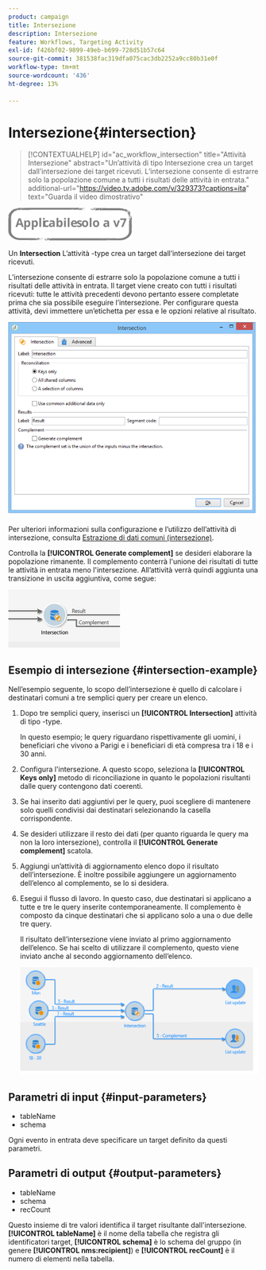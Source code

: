 ```yaml
---
product: campaign
title: Intersezione
description: Intersezione
feature: Workflows, Targeting Activity
exl-id: f426bf02-9899-49eb-b699-728d51b57c64
source-git-commit: 381538fac319dfa075cac3db2252a9cc80b31e0f
workflow-type: tm+mt
source-wordcount: '436'
ht-degree: 13%

---
```


# Intersezione{#intersection}

>[!CONTEXTUALHELP]
>id="ac_workflow_intersection"
>title="Attività Intersezione"
>abstract="Un’attività di tipo Intersezione crea un target dall’intersezione dei target ricevuti. L’intersezione consente di estrarre solo la popolazione comune a tutti i risultati delle attività in entrata."
>additional-url="https://video.tv.adobe.com/v/329373?captions=ita" text="Guarda il video dimostrativo"


![](../../assets/v7-only.svg)

Un **Intersection** L’attività -type crea un target dall’intersezione dei target ricevuti.

L’intersezione consente di estrarre solo la popolazione comune a tutti i risultati delle attività in entrata. Il target viene creato con tutti i risultati ricevuti: tutte le attività precedenti devono pertanto essere completate prima che sia possibile eseguire l’intersezione. Per configurare questa attività, devi immettere un’etichetta per essa e le opzioni relative al risultato.

![](assets/s_user_segmentation_inter.png)

Per ulteriori informazioni sulla configurazione e l’utilizzo dell’attività di intersezione, consulta [Estrazione di dati comuni (intersezione)](targeting-data.md#extracting-joint-data--intersection-).

Controlla la **[!UICONTROL Generate complement]** se desideri elaborare la popolazione rimanente. Il complemento conterrà l&#39;unione dei risultati di tutte le attività in entrata meno l&#39;intersezione. All’attività verrà quindi aggiunta una transizione in uscita aggiuntiva, come segue:

![](assets/s_user_segmentation_inter_compl.png)

## Esempio di intersezione {#intersection-example}

Nell’esempio seguente, lo scopo dell’intersezione è quello di calcolare i destinatari comuni a tre semplici query per creare un elenco.

1. Dopo tre semplici query, inserisci un **[!UICONTROL Intersection]** attività di tipo -type.

   In questo esempio; le query riguardano rispettivamente gli uomini, i beneficiari che vivono a Parigi e i beneficiari di età compresa tra i 18 e i 30 anni.

1. Configura l&#39;intersezione. A questo scopo, seleziona la **[!UICONTROL Keys only]** metodo di riconciliazione in quanto le popolazioni risultanti dalle query contengono dati coerenti.
1. Se hai inserito dati aggiuntivi per le query, puoi scegliere di mantenere solo quelli condivisi dai destinatari selezionando la casella corrispondente.
1. Se desideri utilizzare il resto dei dati (per quanto riguarda le query ma non la loro intersezione), controlla il **[!UICONTROL Generate complement]** scatola.
1. Aggiungi un’attività di aggiornamento elenco dopo il risultato dell’intersezione. È inoltre possibile aggiungere un aggiornamento dell’elenco al complemento, se lo si desidera.
1. Esegui il flusso di lavoro. In questo caso, due destinatari si applicano a tutte e tre le query inserite contemporaneamente. Il complemento è composto da cinque destinatari che si applicano solo a una o due delle tre query.

   Il risultato dell’intersezione viene inviato al primo aggiornamento dell’elenco. Se hai scelto di utilizzare il complemento, questo viene inviato anche al secondo aggiornamento dell’elenco.

   ![](assets/intersection_example.png)

## Parametri di input {#input-parameters}

* tableName
* schema

Ogni evento in entrata deve specificare un target definito da questi parametri.

## Parametri di output {#output-parameters}

* tableName
* schema
* recCount

Questo insieme di tre valori identifica il target risultante dall&#39;intersezione. **[!UICONTROL tableName]** è il nome della tabella che registra gli identificatori target, **[!UICONTROL schema]** è lo schema del gruppo (in genere **[!UICONTROL nms:recipient]**) e **[!UICONTROL recCount]** è il numero di elementi nella tabella.
